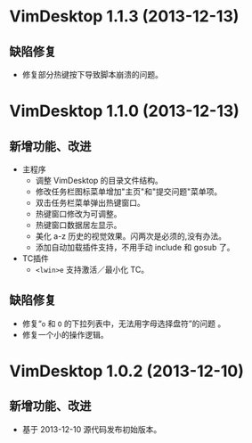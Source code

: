 VimDesktop 1.1.3 (2013-12-13)
=============================
缺陷修复
--------
- 修复部分热键按下导致脚本崩溃的问题。

VimDesktop 1.1.0 (2013-12-13)
=============================
新增功能、改进
--------------
- 主程序
	- 调整 VimDesktop 的目录文件结构。
	- 修改任务栏图标菜单增加"主页"和"提交问题"菜单项。
	- 双击任务栏菜单弹出热键窗口。
	- 热键窗口修改为可调整。
	- 热键窗口数据居左显示。
	- 美化 a-z 历史的视觉效果。闪两次是必须的,没有办法。
	- 添加自动加载插件支持，不用手动 include 和 gosub 了。
- TC插件
	- `<lwin>e` 支持激活／最小化 TC。 

缺陷修复
--------
- 修复“`o` 和 `O` 的下拉列表中，无法用字母选择盘符”的问题 。
- 修复一个小的操作逻辑。

VimDesktop 1.0.2 (2013-12-10)
=============================
新增功能、改进
--------------
- 基于 2013-12-10 源代码发布初始版本。